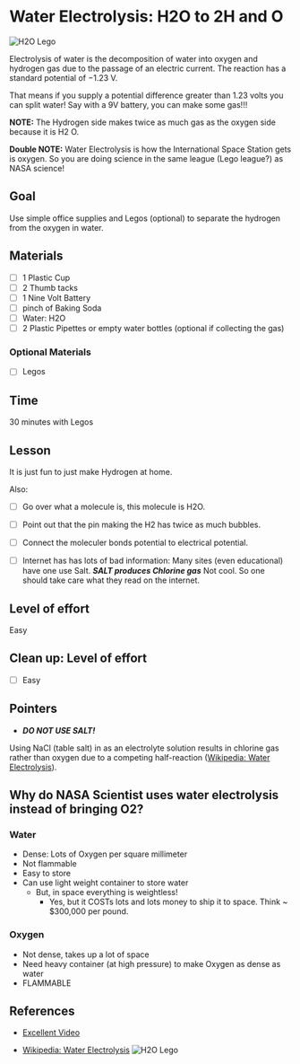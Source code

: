 # Water Electrolysis: H2O to 2H and O
![H2O Lego](../images/H2O_Lego_2.jpg )

Electrolysis of water is the decomposition of water into oxygen and hydrogen gas due to the passage of an electric current. The reaction has a standard potential of −1.23 V.

 That means if you supply a potential difference greater than 1.23 volts you can split water!  Say with a 9V battery, you can make some gas!!!

 **NOTE:**  The Hydrogen side makes twice as much gas as the oxygen side because it is H2  O.  

 **Double NOTE:** Water Electrolysis is how the International Space Station gets is oxygen.  So you are doing science in the same league (Lego league?) as NASA science!

## Goal
Use simple office supplies and Legos (optional) to separate the hydrogen from the oxygen in water.

## Materials
- [ ] 1 Plastic Cup
- [ ] 2 Thumb tacks
- [ ] 1 Nine Volt Battery
- [ ] pinch of Baking Soda
- [ ] Water: H2O
- [ ] 2 Plastic Pipettes or empty water bottles (optional if collecting the gas)

### Optional Materials
- [ ] Legos

## Time
30 minutes with Legos

## Lesson
It is just fun to just make Hydrogen at home.

Also:
- [ ] Go over what a molecule is, this molecule is H2O.
- [ ] Point out that the pin making the H2 has twice as much bubbles.
- [ ] Connect the moleculer bonds potential to electrical potential.  
- [ ] Internet has has lots of bad information: Many sites (even educational) have one use Salt.  ***SALT produces Chlorine gas*** Not cool.  So one should take care what they read on the internet.


## Level of effort
Easy

## Clean up: Level of effort
- [ ] Easy

## Pointers

* ***DO NOT USE SALT!***

Using NaCl (table salt) in as an electrolyte solution results in chlorine gas rather than oxygen due to a competing half-reaction ([Wikipedia: Water Electrolysis](https://en.wikipedia.org/wiki/Electrolysis_of_water)).


## Why do NASA Scientist uses water electrolysis instead of bringing O2?

### Water
* Dense: Lots of Oxygen per square millimeter
* Not flammable
* Easy to store
* Can use light weight container to store water
    * But, in space everything is weightless!
        * Yes, but it COSTs lots and lots money to ship it to space.  Think ~ $300,000 per pound.

### Oxygen
* Not dense, takes up a lot of space
* Need heavy container (at high pressure) to make Oxygen as dense as water
* FLAMMABLE

## References
* [Excellent Video](https://www.youtube.com/watch?v=HQ9Fhd7P_HA)

* [Wikipedia: Water Electrolysis](https://en.wikipedia.org/wiki/Electrolysis_of_water)
![H2O Lego](./images/H2O_Lego.jpg )
